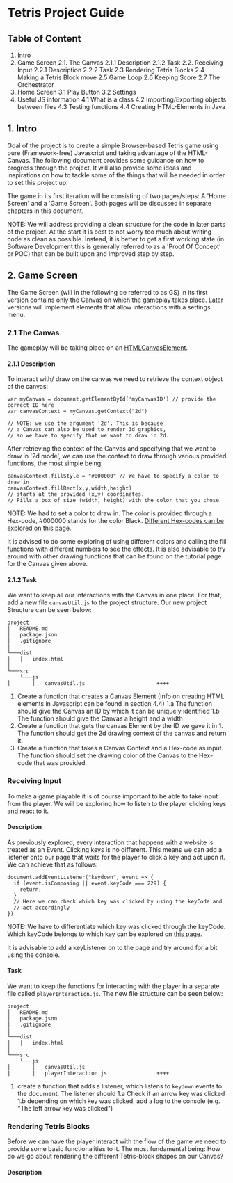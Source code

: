 ﻿



# Tetris Project Guide

## Table of Content




1. Intro
2. Game Screen
2.1. The Canvas
2.1.1 Description
2.1.2 Task
2.2. Receiving Input
2.2.1 Description
2.2.2 Task
2.3 Rendering Tetris Blocks
2.4 Making a Tetris Block move
2.5 Game Loop
2.6 Keeping Score
2.7 The Orchestrator
3. Home Screen
3.1 Play Button
3.2 Settings
4. Useful JS information
4.1 What is a class
4.2 Importing/Exporting objects between files
4.3 Testing functions
4.4 Creating HTML-Elements in Java

## 1. Intro

Goal of the project is to create a simple Browser-based Tetris game using pure (Framework-free) Javascript and taking advantage of the HTML-Canvas. The following document provides some guidance on how to progress through the project. It will also provide some ideas and inspirations on how to tackle some of the things that will be needed in order to set this project up.

The game in its first iteration will be consisting of two pages/steps: A 'Home Screen' and a 'Game Screen'. Both pages will be discussed in separate chapters in this document. 

NOTE: We will address providing a clean structure for the code in later parts of the project. At the start it is best to not worry too much about writing code as clean as possible. Instead, it is better to get a first working state (in Software Development this is generally referred to as a 'Proof Of Concept' or POC) that can be built upon and improved step by step.

## 2. Game Screen
The Game Screen (will in the following be referred to as GS) in its first version contains only the Canvas on which the gameplay takes place. Later versions will implement elements that allow interactions with a settings menu.

 ### 2.1 The Canvas
 The gameplay will be taking place on an [HTMLCanvasElement](https://www.w3schools.com/html/html5_canvas.asp). 

#### 2.1.1 Description
 To interact with/ draw on the canvas we need to retrieve the context object of the canvas:
 ```  
var myCanvas = document.getElementById('myCanvasID') // provide the correct ID here
var canvasContext = myCanvas.getContext("2d")

// NOTE: we use the argument '2d'. This is because
// a Canvas can also be used to render 3d graphics,
// so we have to specify that we want to draw in 2d.
```

After retrieving the context of the Canvas and specifying that we want to draw in '2d mode', we can use the context to draw through various provided functions, the most simple being: 
```
canvasContext.fillStyle = "#000000" // We have to specify a color to draw in
canvasContext.fillRect(x,y,width,height) 
// starts at the provided (x,y) coordinates. 
// Fills a box of size (width, height) with the color that you chose
```

NOTE: We had to set a color to draw in. The color is provided through a Hex-code, #000000 stands for the color Black. [Different Hex-codes can be explored on this page](https://htmlcolorcodes.com/).

It is advised to do some exploring of using different colors and calling the fill functions with different numbers to see the effects. It is also advisable to try around with other drawing functions that can be found on the tutorial page for the Canvas given above.

#### 2.1.2 Task

We want to keep all our interactions with the Canvas in one place. For that, add a new file `canvasUtil.js` to the project structure. Our new project Structure can be seen below:

```
project
│   README.md
│   package.json
|	.gitignore
│
└───dist
│   │   index.html
│   
└───src
    └───js
│       │   canvasUtil.js						++++
```

1. Create a function that creates a Canvas Element (Info on creating HTML elements in Javascript can be found in section 4.4)
1.a The function should give the Canvas an ID by which it can be uniquely identified
1.b The function should give the Canvas a height and a width
2. Create a function that gets the canvas Element by the ID we gave it in 1. The function should get the 2d drawing context of the canvas and return it.
3. Create a function that takes a Canvas Context and a Hex-code as input. The function should set the drawing color of the Canvas to the Hex-code that was provided.

### Receiving Input
To make a game playable it is of course important to be able to take input from the player. We will be exploring how to listen to the player clicking keys and react to it.

#### Description 
As previously explored, every interaction that happens with a website is treated as an Event. Clicking keys is no different. This means we can add a listener onto our page that waits for the player to click a key and act upon it. We can achieve that as follows: 
```
document.addEventListener("keydown", event => {
  if (event.isComposing || event.keyCode === 229) {
    return;
  }
  // Here we can check which key was clicked by using the keyCode and
  // act accordingly
})
```
NOTE: We have to differentiate which key was clicked through the keyCode. Which keyCode belongs to which key can be explored on [this page](https://keycode.info/).

It is advisable to add a keyListener on to the page and try around for a bit using the console.

#### Task

We want to keep the functions for interacting with the player in a separate file called `playerInteraction.js`. The new file structure can be seen below:

```
project
│   README.md
│   package.json
|	.gitignore
│
└───dist
│   │   index.html
│   
└───src
    └───js
│       │   canvasUtil.js						
|		|	playerInteraction.js				++++
```

1. create a function that adds a listener, which listens to `keydown` events to the document. The listener should
1.a Check if an arrow key was clicked
1.b depending on which key was clicked, add a log to the console (e.g. "The left arrow key was clicked")

### Rendering Tetris Blocks
Before we can have the player interact with the flow of the game we need to provide some basic functionalities to it. The most fundamental being: How do we go about rendering the different Tetris-block shapes on our Canvas?

#### Description

